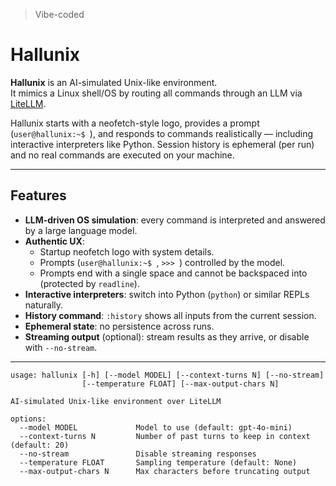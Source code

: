 > Vibe-coded

# Hallunix

**Hallunix** is an AI-simulated Unix-like environment.  
It mimics a Linux shell/OS by routing all commands through an LLM via [LiteLLM](https://github.com/BerriAI/litellm).  

Hallunix starts with a neofetch-style logo, provides a prompt (`user@hallunix:~$ `), and responds to commands realistically — including interactive interpreters like Python. Session history is ephemeral (per run) and no real commands are executed on your machine.

---

## Features

- **LLM-driven OS simulation**: every command is interpreted and answered by a large language model.
- **Authentic UX**:  
  - Startup neofetch logo with system details.  
  - Prompts (`user@hallunix:~$ `, `>>> `) controlled by the model.  
  - Prompts end with a single space and cannot be backspaced into (protected by `readline`).  
- **Interactive interpreters**: switch into Python (`python`) or similar REPLs naturally.
- **History command**: `:history` shows all inputs from the current session.
- **Ephemeral state**: no persistence across runs.
- **Streaming output** (optional): stream results as they arrive, or disable with `--no-stream`.

---

```
usage: hallunix [-h] [--model MODEL] [--context-turns N] [--no-stream]
                [--temperature FLOAT] [--max-output-chars N]

AI-simulated Unix-like environment over LiteLLM

options:
  --model MODEL             Model to use (default: gpt-4o-mini)
  --context-turns N         Number of past turns to keep in context (default: 20)
  --no-stream               Disable streaming responses
  --temperature FLOAT       Sampling temperature (default: None)
  --max-output-chars N      Max characters before truncating output
```
